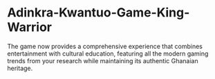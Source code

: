 # Adinkra-Kwantuo-Game-King-Warrior
The game now provides a comprehensive experience that combines entertainment with cultural education, featuring all the modern gaming trends from your research while maintaining its authentic Ghanaian heritage.
